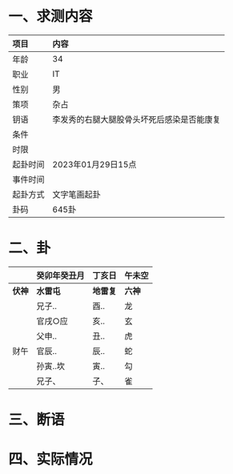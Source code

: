 # 一、求测内容
|项目|内容|
|:-|:-|
|年龄|34|
|职业|IT|
|性别|男|
|策项|杂占|
|钥语|李发秀的右腿大腿股骨头坏死后感染是否能康复|
|条件||
|时限||
|起卦时间|2023年01月29日15点|
|事件时间||
|起卦方式|文字笔画起卦|
|卦码|645卦|

# 二、卦
||癸卯年癸丑月|丁亥日|午未空|
|:-|:-|:-|:-|
|**伏神**|**水雷屯**|**地雷复**|**六神**|
||兄子..|酉..|龙|
||官戌○应|亥..|玄|
||父申..|丑..|虎|
|财午|官辰..|辰..|蛇|
||孙寅..坎|寅..|勾|
||兄子、|子、|雀|


# 三、断语

# 四、实际情况